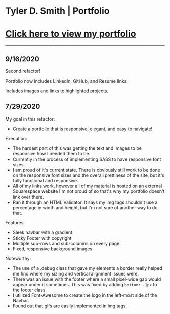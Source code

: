 # Tyler D. Smith | Portfolio

# [Click here to view my portfolio](https://sakiskid.github.io/tyler-smith-portfolio/)

-------

## **9/16/2020**

Second refactor!

Portfolio now includes LinkedIn, GitHub, and Resume links.

Includes images and links to highlighted projects.

## **7/29/2020**

My goal in this refactor:
- Create a portfolio that is responsive, elegant, and easy to navigate!

Execution:
- The hardest part of this was getting the text and images to be responsive how I needed them to be.
- Currently in the process of implementing SASS to have responsive font sizes.
- I am proud of it's current state. There is obviously still work to be done on the responsive font sizes and the overall prettiness of the site, but it's fully functional and responsive.
- All of my links work, however all of my material is hosted on an external Squarespace website I'm not proud of so that's why my portfolio doesn't link over there.
- Ran it through an HTML Validator. It says my img tags shouldn't use a percentage in width and height, but I'm not sure of another way to do that.

Features:
- Sleek navbar with a gradient
- Sticky Footer with copyright
- Multiple sub-rows and sub-columns on every page
- Fixed, responsive background images

Noteworthy:
- The use of a .debug class that gave my elements a border really helped me find where my sizing and vertical alignment issues were.
- There was an issue with the footer where a small pixel-wide gap would appear under it sometimes. This was fixed by adding `bottom: -1px` to the footer class.
- I utilized Font-Awesome to create the logo in the left-most side of the Navbar.
- Found out that gifs are easily implemented in img tags.